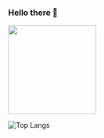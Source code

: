 ### Hello there 👋

<!--
**bhavyashukla16/bhavyashukla16** is a ✨ _special_ ✨ repository because its `README.md` (this file) appears on your GitHub profile.

Here are some ideas to get you started:

- 🔭 I’m currently working on ...
- 🌱 I’m currently learning ...
- 👯 I’m looking to collaborate on ...
- 🤔 I’m looking for help with ...
- 💬 Ask me about ...
- 📫 How to reach me: ...
- 😄 Pronouns: ...
- ⚡ Fun fact: ...
-->

<img height="180em" src="https://github-readme-stats.vercel.app/api?username=bhavyashukla16&show_icons=true&hide_border=true&&count_private=true&include_all_commits=true&theme=radical" />

![Top Langs](https://github-readme-stats.vercel.app/api/top-langs/?username=bhavyashukla16&layout=compact&theme=radical&hide_border=true)

